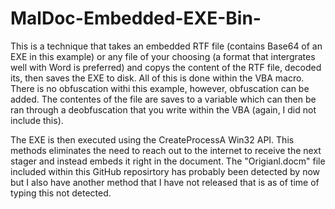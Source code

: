 # MalDoc-Embedded-EXE-Bin-

This is a technique that takes an embedded RTF file (contains Base64 of an EXE in this example) or any file of your choosing (a format that intergrates well with Word is preferred)
and copys the content of the RTF file, decoded its, then saves the EXE to disk. All of this is done within the VBA macro. There is no obfuscation withi this example, however,
obfuscation can be added. The contentes of the file are saves to a variable which can then be ran through a deobfuscation that you write within the VBA (again, I did not include this).

The EXE is then executed using the CreateProcessA Win32 API. This methods eliminates the need to reach out to the internet to receive the next stager and instead embeds it right in the document. 
The "Origianl.docm" file included within this GitHub reposirtory has probably been detected by now but I also have another method that I have not released that is as of time of typing this not detected.

